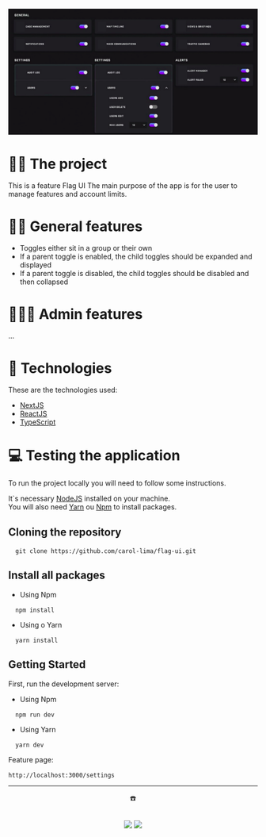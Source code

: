 ![Banner Readme Flag](flag-ui.png)

# 👷🏻 The project

This is a feature Flag UI
The main purpose of the app is for the user to manage features and account limits.

# 🤳🏻 General features

- Toggles either sit in a group or their own
- If a parent toggle is enabled, the child toggles should be expanded and displayed
- If a parent toggle is disabled, the child toggles should be disabled and then collapsed

# 🧑🏻‍💼 Admin features

...

# 🚀 Technologies

These are the technologies used:

- <a href="https://nextjs.org/" target="_blank">NextJS</a> <br>
- <a href="https://pt-br.reactjs.org/docs/getting-started.html" target="_blank">ReactJS</a> <br>
- <a href="https://www.typescriptlang.org/docs/" target="_blank">TypeScript</a> <br>

# 💻 Testing the application

To run the project locally you will need to follow some instructions. <br>

It`s necessary <a href="https://nodejs.org/en/download/" target="_blank">NodeJS</a> installed on your machine. <br>
You will also need <a href="https://classic.yarnpkg.com/lang/en/docs/install/#mac-stable" target="_blank">Yarn</a> ou <a href="https://www.npmjs.com/" target="_blank">Npm</a> to install packages. <br>

## Cloning the repository

```
  git clone https://github.com/carol-lima/flag-ui.git
```

## Install all packages

- Using Npm

```
  npm install
```

- Using o Yarn

```
  yarn install
```

## Getting Started

First, run the development server:

- Using Npm

```
  npm run dev
```

- Using Yarn

```
  yarn dev
```

Feature page:

```
http://localhost:3000/settings
```

---

<div align="center">
  <p>☎️<p> <br>
  <a href = "mailto:carollima.dev@gmail.com"><img src="https://img.shields.io/badge/Gmail-D14836?style=for-the-badge&logo=gmail&logoColor=white" target="_blank"></a>
  <a display="flex" text-align="center" href="https://www.linkedin.com/in/carollimadev/" target="_blank"><img src="https://img.shields.io/badge/-LinkedIn-%230077B5?style=for-the-badge&logo=linkedin&logoColor=white" target="_blank"></a> 
</div>
